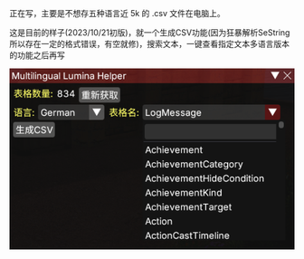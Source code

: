 正在写，主要是不想存五种语言近 5k 的 .csv 文件在电脑上。

这是目前的样子(2023/10/21初版)，就一个生成CSV功能(因为狂暴解析SeString所以存在一定的格式错误，有空就修)，搜索文本，一键查看指定文本多语言版本的功能之后再写

![1.0.0.0——1](https://raw.githubusercontent.com/AtmoOmen/MultilingualLuminaHelper/master/Assest/1.0.0.0_1.png)
